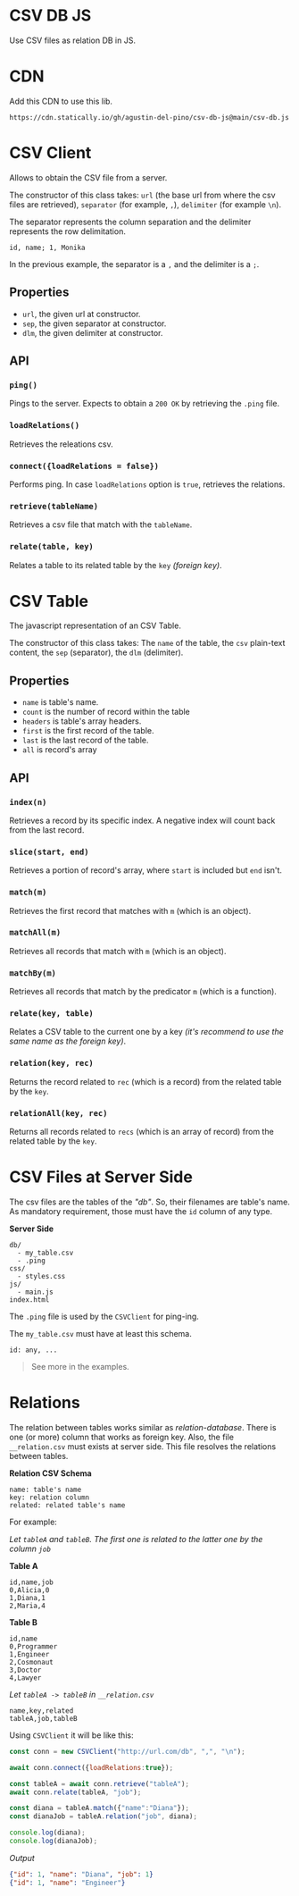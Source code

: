 # CSV DB JS
Use CSV files as relation DB in JS.

# CDN

Add this CDN to use this lib.
```
https://cdn.statically.io/gh/agustin-del-pino/csv-db-js@main/csv-db.js
```

# CSV Client 
Allows to obtain the CSV file from a server.

The constructor of this class takes: 
`url` (the base url from where the csv files are retrieved), `separator` (for example, `,`), `delimiter` (for example `\n`).

The separator represents the column separation and the delimiter represents the row delimitation.

```csv
id, name; 1, Monika
```

In the previous example, the separator is a `,` and the delimiter is a `;`.

## Properties

- `url`, the given url at constructor.
- `sep`, the given separator at constructor.
- `dlm`, the given delimiter at constructor.


## API

### `ping()`
Pings to the server. Expects to obtain a `200 OK` by retrieving the `.ping` file.

### `loadRelations()`
Retrieves the releations csv. 

### `connect({loadRelations = false})`
Performs ping. In case `loadRelations` option is `true`, retrieves the relations.

### `retrieve(tableName)`
Retrieves a csv file that match with the `tableName`.

### `relate(table, key)`
Relates a table to its related table by the `key` *(foreign key)*.


# CSV Table
The javascript representation of an CSV Table.

The constructor of this class takes:
The `name` of the table, the `csv` plain-text content, the `sep` (separator), the `dlm` (delimiter).

## Properties

- `name` is table's name.
- `count` is the number of record within the table
- `headers` is table's array headers.
- `first` is the first record of the table.
- `last` is the last record of the table.
- `all` is record's array

## API

### `index(n)`
Retrieves a record by its specific index. A negative index will count back from the last record.

### `slice(start, end)`
Retrieves a portion of record's array, where `start` is included but `end` isn't.

### `match(m)`
Retrieves the first record that matches with `m` (which is an object).

### `matchAll(m)`
Retrieves all records that match with `m` (which is an object).

### `matchBy(m)`
Retrieves all records that match by the predicator `m` (which is a function).

### `relate(key, table)`
Relates a CSV table to the current one by a key *(it's recommend to use the same name as the foreign key)*.

### `relation(key, rec)` 
Returns the record related to `rec` (which is a record) from the related table by the `key`.

### `relationAll(key, rec)`
Returns all records related to `recs` (which is an array of record) from the related table by the `key`.

# CSV Files at Server Side

The csv files are the tables of the *"db"*. So, their filenames are table's name. As mandatory requirement, those must have
the `id` column of any type.

**Server Side**
```
db/
  - my_table.csv
  - .ping
css/
  - styles.css
js/
  - main.js
index.html
```

The `.ping` file is used by the `CSVClient` for ping-ing.

The `my_table.csv` must have at least this schema.

````csv
id: any, ...
````
> See more in the examples.

# Relations

The relation between tables works similar as *relation-database*. There is one (or more) column that works as foreign key. Also, the file `__relation.csv` must exists at server side. This file resolves the relations between tables.

**Relation CSV Schema**
````
name: table's name
key: relation column
related: related table's name
````

For example:

*Let `tableA` and `tableB`. The first one is related to the latter one by the column `job`*

**Table A**
````csv
id,name,job
0,Alicia,0
1,Diana,1
2,Maria,4
````

**Table B**
````csv
id,name
0,Programmer
1,Engineer
2,Cosmonaut
3,Doctor
4,Lawyer
````

*Let `tableA -> tableB` in `__relation.csv`*

```csv
name,key,related
tableA,job,tableB
```

Using `CSVClient` it will be like this:

````js
const conn = new CSVClient("http://url.com/db", ",", "\n");

await conn.connect({loadRelations:true});

const tableA = await conn.retrieve("tableA");
await conn.relate(tableA, "job");

const diana = tableA.match({"name":"Diana"});
const dianaJob = tableA.relation("job", diana);

console.log(diana);
console.log(dianaJob);
````

*Output*

````json
{"id": 1, "name": "Diana", "job": 1}
{"id": 1, "name": "Engineer"}
````